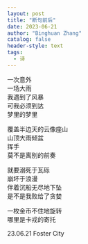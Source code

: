 ```yaml
---
layout: post
title: "断句前后"
date: 2023-06-21
author: "Binghuan Zhang"
catalog: false
header-style: text
tags:
  - 诗
---
```


一次意外  
一场大雨  
我遇到了风暴  
可我必须到达  
梦里的梦里  

覆盖半边天的云像座山  
山顶大雨倾盆  
挥手  
莫不是离别的前奏  

就要溺死于瓦砾  
崩坏于浪漫  
伴着沉船无尽地下坠  
是不是我败给了贪婪  

一枚金币不住地旋转  
哪里是卡戎的寄托  

23.06.21 Foster City
